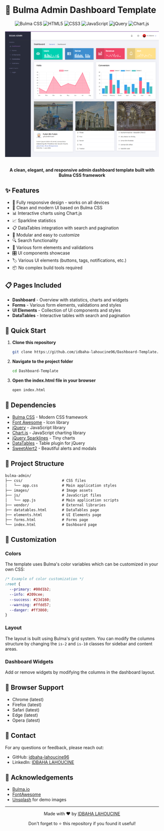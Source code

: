 # 🚀 Bulma Admin Dashboard Template

<div align="center">
  <img src="https://img.shields.io/badge/Bulma-00D1B2?style=for-the-badge&logo=bulma&logoColor=white" alt="Bulma CSS" />
  <img src="https://img.shields.io/badge/HTML5-E34F26?style=for-the-badge&logo=html5&logoColor=white" alt="HTML5" />
  <img src="https://img.shields.io/badge/CSS3-1572B6?style=for-the-badge&logo=css3&logoColor=white" alt="CSS3" />
  <img src="https://img.shields.io/badge/JavaScript-F7DF1E?style=for-the-badge&logo=javascript&logoColor=black" alt="JavaScript" />
  <img src="https://img.shields.io/badge/jQuery-0769AD?style=for-the-badge&logo=jquery&logoColor=white" alt="jQuery" />
  <img src="https://img.shields.io/badge/Chart.js-FF6384?style=for-the-badge&logo=chart.js&logoColor=white" alt="Chart.js" />
</div>

<div align="center">
  <br />
  <img src="images/screenshot.png" alt="Bulma Admin Dashboard" width="800" />
  <br />
  <br />
  <p><strong>A clean, elegant, and responsive admin dashboard template built with Bulma CSS framework</strong></p>
</div>

## ✨ Features

- 📱 Fully responsive design - works on all devices
- 🎨 Clean and modern UI based on Bulma CSS
- 📊 Interactive charts using Chart.js
- 📈 Sparkline statistics
- 📋 DataTables integration with search and pagination
- 🧩 Modular and easy to customize
- 🔍 Search functionality
- 📝 Various form elements and validations
- 🎛️ UI components showcase
- 🏷️ Various UI elements (buttons, tags, notifications, etc.)
- 📦 No complex build tools required

## 📋 Pages Included

- **Dashboard** - Overview with statistics, charts and widgets
- **Forms** - Various form elements, validations and styles
- **UI Elements** - Collection of UI components and styles
- **DataTables** - Interactive tables with search and pagination

## 🚀 Quick Start

1. **Clone this repository**
   ```bash
   git clone https://github.com/idbaha-lahoucine96/Dashboard-Template.git
   ```

2. **Navigate to the project folder**
   ```bash
   cd Dashboard-Template
   ```

3. **Open the index.html file in your browser**
   ```bash
   open index.html
   ```

## 🧩 Dependencies

- [Bulma CSS](https://bulma.io/) - Modern CSS framework
- [Font Awesome](https://fontawesome.com/) - Icon library
- [jQuery](https://jquery.com/) - JavaScript library
- [Chart.js](https://www.chartjs.org/) - JavaScript charting library
- [jQuery Sparklines](https://omnipotent.net/jquery.sparkline/) - Tiny charts
- [DataTables](https://datatables.net/) - Table plugin for jQuery
- [SweetAlert2](https://sweetalert2.github.io/) - Beautiful alerts and modals

## 📂 Project Structure

```
bulma-admin/
├── css/                  # CSS files
│   └── app.css           # Main application styles
├── images/               # Image assets
├── js/                   # JavaScript files
│   └── app.js            # Main application scripts
├── vendor/               # External libraries
├── datatables.html       # DataTables page
├── elements.html         # UI Elements page
├── forms.html            # Forms page
└── index.html            # Dashboard page
```

## 🎨 Customization

### Colors

The template uses Bulma's color variables which can be customized in your own CSS:

```css
/* Example of color customization */
:root {
  --primary: #00d1b2;
  --info: #209cee;
  --success: #23d160;
  --warning: #ffdd57;
  --danger: #ff3860;
}
```

### Layout

The layout is built using Bulma's grid system. You can modify the columns structure by changing the `is-2` and `is-10` classes for sidebar and content areas.

### Dashboard Widgets

Add or remove widgets by modifying the columns in the dashboard layout.

## 🔧 Browser Support

- Chrome (latest)
- Firefox (latest)
- Safari (latest)
- Edge (latest)
- Opera (latest)

## 📧 Contact

For any questions or feedback, please reach out:

- GitHub: [idbaha-lahoucine96](https://github.com/idbaha-lahoucine96)
- LinkedIn: [IDBAHA LAHOUCINE](https://eh.linkedin.com/in/idbaha-lahoucine-b26a81283)

## 🙏 Acknowledgements

- [Bulma.io](https://bulma.io/)
- [FontAwesome](https://fontawesome.com/)
- [Unsplash](https://unsplash.com/) for demo images

---

<div align="center">
  <p>Made with ❤️ by <a href="https://eh.linkedin.com/in/idbaha-lahoucine-b26a81283">IDBAHA LAHOUCINE</a></p>
  <p>Don't forget to ⭐ this repository if you found it useful!</p>
</div>
